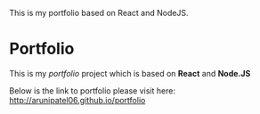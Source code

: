 
This is my portfolio based on React and NodeJS.

# Portfolio
This is my *portfolio* project which is based on **React** and **Node.JS**

Below is the link to portfolio please visit here: 
  http://arunipatel06.github.io/portfolio
